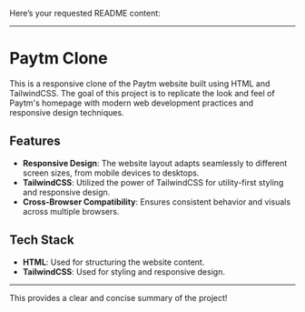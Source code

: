 Here’s your requested README content:

---

# Paytm Clone

This is a responsive clone of the Paytm website built using HTML and TailwindCSS. The goal of this project is to replicate the look and feel of Paytm's homepage with modern web development practices and responsive design techniques.

## Features

- **Responsive Design**: The website layout adapts seamlessly to different screen sizes, from mobile devices to desktops.
- **TailwindCSS**: Utilized the power of TailwindCSS for utility-first styling and responsive design.
- **Cross-Browser Compatibility**: Ensures consistent behavior and visuals across multiple browsers.

## Tech Stack

- **HTML**: Used for structuring the website content.
- **TailwindCSS**: Used for styling and responsive design.

---

This provides a clear and concise summary of the project!
